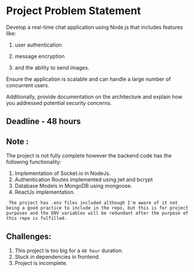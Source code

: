 # Project Problem Statement
Develop a real-time chat application using Node.js that includes features like: 

 

1. user authentication
2. message encryption

3. and the ability to send images. 

 
Ensure the application is scalable and can handle a large number of concurrent users. 

Additionally, provide documentation on the architecture and explain how you addressed potential security concerns.

## Deadline - 48 hours

## Note :
The project is not fully complete however the backend code has the following functionality:
1. Implementation of Socket.io in NodeJs.
2. Authentication Routes implemented using jwt and bcrypt
3. Database Models in MongoDB using mongoose.
4. ReactJs implementation.

` The project has .env files included although I'm aware of it not being a good practice to include in the repo, but this is for project purposes and the ENV variables will be redundant after the purpose of this repo is fulfilled.`


## Challenges:
1. This project is too big for a `48 hour` duration.
2. Stuck in dependencies in frontend.
3. Project is incomplete.